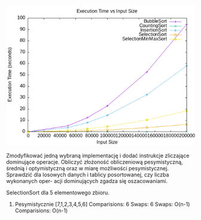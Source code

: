 ![plot.png](plot.png)

Zmodyfikować jedną wybraną implementację i dodać instrukcje zliczające dominujące operacje.
Obliczyć złożoność obliczeniową pesymistyczną, średnią i optymistyczną oraz w miarę możliwości
pesymistycznej. Sprawdzić dla losowych danych i tablicy posortowanej, czy liczba wykonanych oper-
acji dominujących zgadza się oszacowaniami.

SelectionSort dla 5 elementowego zbioru.
1. Pesymistycznie [7,1,2,3,4,5,6]
Comparisions: 6 Swaps: 6
  Swaps: O(n-1)
  Comparisions: O(n-1)
